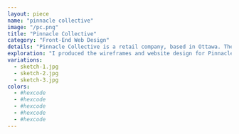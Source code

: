 ```yaml
---
layout: piece
name: "pinnacle collective"
image: "/pc.png"
title: "Pinnacle Collective"
category: "Front-End Web Design"
details: "Pinnacle Collective is a retail company, based in Ottawa. They provide various clothing collections for both men and women. More specifically young individuals and creatives who want to express themselves through the brands style."
exploration: "I produced the wireframes and website design for Pinnacle Collective. The client had asked for a simple and monochromatic style, with a gold accent color. He also wanted it to portray a sophisticated but chic tone. His inspiration was influenced by stompinggrounds.com for reference."
variations:
  - sketch-1.jpg
  - sketch-2.jpg
  - sketch-3.jpg
colors:
  - #hexcode
  - #hexcode
  - #hexcode
  - #hexcode
  - #hexcode
---
```


